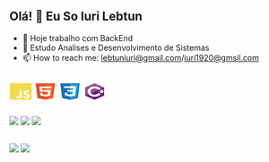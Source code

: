 ## Olá! 👋 Eu So Iuri Lebtun
- 🔭 Hoje trabalho com BackEnd
- 🌱 Estudo Analises e Desenvolvimento de Sistemas 
- 📫 How to reach me: lebtuniuri@gmail.com/iuri1920@gmsil.com

<div style="display: inline_block"><br>
  <img align="center" alt="Rafa-Js" height="30" width="40" src="https://raw.githubusercontent.com/devicons/devicon/master/icons/javascript/javascript-plain.svg">
  <img align="center" alt="Rafa-HTML" height="30" width="40" src="https://raw.githubusercontent.com/devicons/devicon/master/icons/html5/html5-original.svg">
  <img align="center" alt="Rafa-CSS" height="30" width="40" src="https://raw.githubusercontent.com/devicons/devicon/master/icons/css3/css3-original.svg">
  <img align="center" alt="Rafa-Csharp" height="30" width="40" src="https://raw.githubusercontent.com/devicons/devicon/master/icons/csharp/csharp-original.svg">
</div>

  ##
 
<div> 
 <a href="https://discord.gg/wagxzStdcR" target="_blank"><img src="https://img.shields.io/badge/Discord-7289DA?style=for-the-badge&logo=discord&logoColor=white" target="_blank"></a> 
  <a href = "mailto:lebtuniuri@gmail.com"><img src="https://img.shields.io/badge/-Gmail-%23333?style=for-the-badge&logo=gmail&logoColor=white" target="_blank"></a>
  <a href="https://www.linkedin.com/in/iuri-lebtun-24b947114/" target="_blank"><img src="https://img.shields.io/badge/-LinkedIn-%230077B5?style=for-the-badge&logo=linkedin&logoColor=white" target="_blank"></a> 
</div>

  ##
  <div>
    <a href="https://github.com/IuriLebtunS"></a>
    <img width="48%" src="https://github-readme-stats.vercel.app/api?username=iurilebtuns&show_icons=true&theme=dracula&include_all_commits=true&count_private=true">
    <img width="48%" src="https://github-readme-stats.vercel.app/api/top-langs/?username=iurilebtuns&layout=compact&langs_count=16&theme=dracula">

  </div>
  

